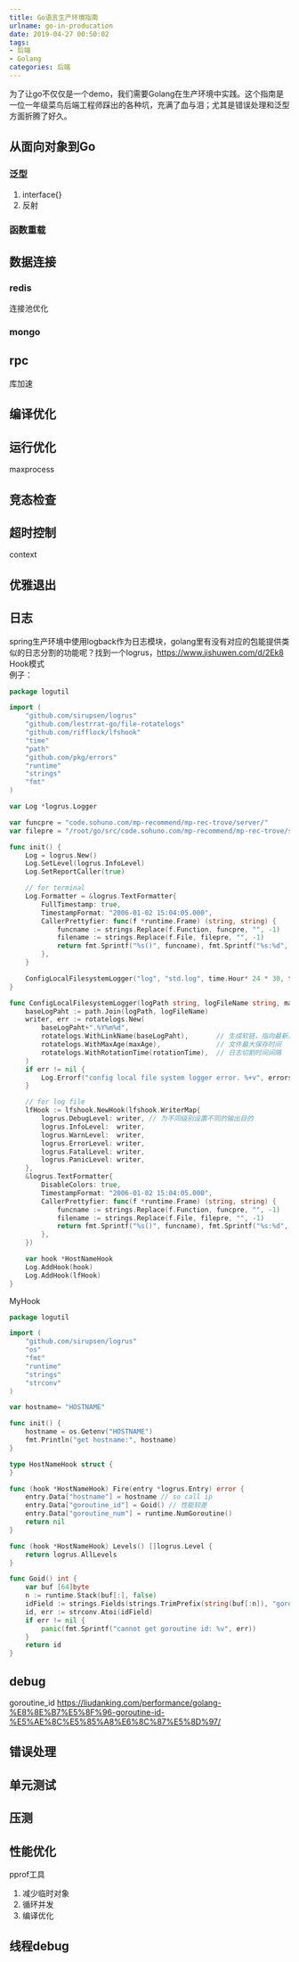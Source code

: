 ```yaml
---
title: Go语言生产环境指南
urlname: go-in-producation
date: 2019-04-27 00:50:02
tags:
- 后端
- Golang
categories: 后端
---
```

为了让go不仅仅是一个demo，我们需要Golang在生产环境中实践。这个指南是一位一年级菜鸟后端工程师踩出的各种坑，充满了血与泪；尤其是错误处理和泛型方面折腾了好久。

<!-- more -->

## 从面向对象到Go
### 泛型
1. interface{}
2. 反射

### 函数重载

## 数据连接
### redis
连接池优化

### mongo

## rpc
库加速

## 编译优化

## 运行优化
maxprocess

## 竞态检查

## 超时控制
context

## 优雅退出

## 日志
spring生产环境中使用logback作为日志模块，golang里有没有对应的包能提供类似的日志分割的功能呢？找到一个logrus，https://www.jishuwen.com/d/2Ek8  
Hook模式  
例子：
```go
package logutil

import (
	"github.com/sirupsen/logrus"
	"github.com/lestrrat-go/file-rotatelogs"
	"github.com/rifflock/lfshook"
	"time"
	"path"
	"github.com/pkg/errors"
	"runtime"
	"strings"
	"fmt"
)

var Log *logrus.Logger

var funcpre = "code.sohuno.com/mp-recommend/mp-rec-trove/server/"
var filepre = "/root/go/src/code.sohuno.com/mp-recommend/mp-rec-trove/server/"

func init() {
	Log = logrus.New()
	Log.SetLevel(logrus.InfoLevel)
	Log.SetReportCaller(true)

	// for terminal
	Log.Formatter = &logrus.TextFormatter{
		FullTimestamp: true,
		TimestampFormat: "2006-01-02 15:04:05.000",
		CallerPrettyfier: func(f *runtime.Frame) (string, string) {
			funcname := strings.Replace(f.Function, funcpre, "", -1)
			filename := strings.Replace(f.File, filepre, "", -1)
			return fmt.Sprintf("%s()", funcname), fmt.Sprintf("%s:%d", filename, f.Line)
		},
	}

	ConfigLocalFilesystemLogger("log", "std.log", time.Hour* 24 * 30, time.Hour * 24)
}

func ConfigLocalFilesystemLogger(logPath string, logFileName string, maxAge time.Duration, rotationTime time.Duration) {
	baseLogPaht := path.Join(logPath, logFileName)
	writer, err := rotatelogs.New(
		baseLogPaht+".%Y%m%d",
		rotatelogs.WithLinkName(baseLogPaht),		// 生成软链，指向最新日志文件 todo solic
		rotatelogs.WithMaxAge(maxAge),				// 文件最大保存时间
		rotatelogs.WithRotationTime(rotationTime),	// 日志切割时间间隔
	)
	if err != nil {
		Log.Errorf("config local file system logger error. %+v", errors.WithStack(err))
	}

	// for log file
	lfHook := lfshook.NewHook(lfshook.WriterMap{
		logrus.DebugLevel: writer, // 为不同级别设置不同的输出目的
		logrus.InfoLevel:  writer,
		logrus.WarnLevel:  writer,
		logrus.ErrorLevel: writer,
		logrus.FatalLevel: writer,
		logrus.PanicLevel: writer,
	},
	&logrus.TextFormatter{
		DisableColors: true,
		TimestampFormat: "2006-01-02 15:04:05.000",
		CallerPrettyfier: func(f *runtime.Frame) (string, string) {
			funcname := strings.Replace(f.Function, funcpre, "", -1)
			filename := strings.Replace(f.File, filepre, "", -1)
			return fmt.Sprintf("%s()", funcname), fmt.Sprintf("%s:%d", filename, f.Line)
		},
	})

	var hook *HostNameHook
	Log.AddHook(hook)
	Log.AddHook(lfHook)
}
```
MyHook
```go
package logutil

import (
	"github.com/sirupsen/logrus"
	"os"
	"fmt"
	"runtime"
	"strings"
	"strconv"
)

var hostname= "HOSTNAME"

func init() {
	hostname = os.Getenv("HOSTNAME")
	fmt.Println("get hostname:", hostname)
}

type HostNameHook struct {
}

func (hook *HostNameHook) Fire(entry *logrus.Entry) error {
	entry.Data["hostname"] = hostname // so call ip
	entry.Data["goroutine_id"] = Goid() // 性能较差
	entry.Data["goroutine_num"] = runtime.NumGoroutine()
	return nil
}

func (hook *HostNameHook) Levels() []logrus.Level {
	return logrus.AllLevels
}

func Goid() int {
	var buf [64]byte
	n := runtime.Stack(buf[:], false)
	idField := strings.Fields(strings.TrimPrefix(string(buf[:n]), "goroutine "))[0]
	id, err := strconv.Atoi(idField)
	if err != nil {
		panic(fmt.Sprintf("cannot get goroutine id: %v", err))
	}
	return id
}
```
## debug
goroutine_id
https://liudanking.com/performance/golang-%E8%8E%B7%E5%8F%96-goroutine-id-%E5%AE%8C%E5%85%A8%E6%8C%87%E5%8D%97/

## 错误处理

## 单元测试

## 压测

## 性能优化
pprof工具
1. 减少临时对象
2. 循环并发
3. 编译优化

## 线程debug
